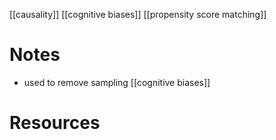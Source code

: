 [[causality]]
[[cognitive biases]]
[[propensity score matching]]

# Notes
- used to remove sampling [[cognitive biases]]

# Resources

